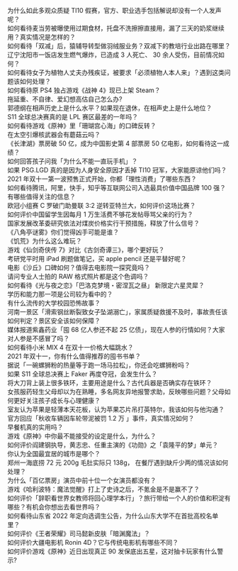 为什么如此多观众质疑 TI10 假赛，官方、职业选手包括解说却没有一个人发声呢？  
如何看待麦当劳被曝使用过期食材，托盘不洗擦擦直接用，漏了三天的奶浆继续用？真实情况是怎样的？  
如何看待「双减」后，猿辅导转型做羽绒服业务？双减下的教培行业出路在哪里？  
辽宁沈阳市一饭店发生燃气爆炸，已造成 3 人死亡、 30 余人受伤，目前情况如何？  
如何看待女子为植物人丈夫办残疾证，被要求「必须植物人本人来」？遇到这类问题该如何处理？  
如何看待原 PS4 独占游戏《战神 4》现已上架 Steam？  
拖延重、不自律、爱幻想高估自己怎么办?  
郭德纲在相声历史上是什么水平？如果现在退休，在相声史上是什么地位？  
S11 全球总决赛真的是 LPL 赛区最差的一年吗？  
如何看待游戏《原神》里「珊瑚宫心海」的口碑反转？  
在太空引爆核武器会有蘑菇云吗？  
《长津湖》票房破 50 亿，成为中国影史第 4 部票房 50 亿电影，如何看待这一成绩？  
如何回答孩子问我「为什么不能一直玩手机」？  
如果 PSG.LGD 真的是因为人身安全原因才丢掉 TI10 冠军，大家能原谅他们吗？  
2021 年双十一第一波预售正式开始，你都「理性消费」了哪些东西？  
如何看待腾讯，阿里，快手，知乎等互联网公司入选最具价值中国品牌 100 强？有哪些值得关注的信息？  
欧冠小组赛 C 罗破门助曼联 3:2 逆转亚特兰大，如何评价这场比赛？  
如何评价中国留学生因每月 1 万生活费不够花发帖辱骂父亲的行为？  
国家发展改革委研究依法对煤炭价格实行干预措施，释放了什么信号？  
《八角亭谜雾》你们觉得凶手可能是谁？  
《饥荒》为什么这么难玩？  
游戏《仙剑奇侠传 7》对比《古剑奇谭三》，哪个更好玩？  
考研党平时用 iPad 刷题做笔记，买 apple pencil 还是平替好呢？  
电影《沙丘》口碑如何？值得去电影院一探究竟吗？  
请问专业人士拍的 RAW 格式照片都是这个色调吗？  
如何看待《光与夜之恋》「巴洛克梦境・密涅瓦之昼」 新限定六星灵犀？  
学历和能力那一项是公司较为看中的？  
有什么流传的大学校园恐怖故事？  
河南一景区「滑索钢丝断裂致女子坠湖溺亡」，家属质疑救援不及时，事故责任该如何判定？景区安全该如何保障？  
媒体报道紫鑫药业「囤 68 亿人参还不起 25 亿债」，现在人参的行情如何？大家对人参是不感冒了吗？  
如何看待小米 MIX 4 在双十一价格大幅跳水？  
2021 年双十一，你有什么值得推荐的囤书书单？  
据说「一碗螺狮粉的热量等于跑一场马拉松」，你还会吃螺狮粉吗？  
如果 S11 全球总决赛上 Faker 再度夺冠，会发生什么？  
将大刀背上装上很多铁环，主要用途是什么？古代兵器是否确实存在铁环？  
女孩服药轻生父母却以为在熟睡，多名网友异地报警求助，反映哪些问题？父母如何更好关注孩子成长与心理健康？  
室友认为苹果是轻薄本天花板，认为苹果芯片吊打英特尔，我该如何与他沟通？  
官方回应「秋收车辆因车轮带泥被罚 1.2 万 」事件，真实情况如何？  
早餐机真的实用吗？  
游戏《原神》中你最不能接受的设定是什么，为什么？  
如何评价阎建钢执导，黄志忠、任重主演的《功勋》之「袁隆平的梦」单元？  
你认为全国最宜居的城市是哪个？  
郑州一海底捞 72 元 200g 毛肚实际只 138g， 在餐厅遇到缺斤少两的情况该如何处理？  
为什么「百亿票房」演员中前十位一个女演员都没有？  
游戏《哈利波特：魔法觉醒》打上了史诗之后，不氪金是不是赢不了？  
如何评价「辞职看世界女教师将回心理学本行」？旅行带给一个人的价值和积淀有哪些？有机会你想出去看世界吗？  
如何看待山东省 2022 年定向选调生公告，为什么山东大学不在首批高校名单里？  
如何评价《王者荣耀》司马懿新皮肤「暗渊魔法」？  
如何评价大疆电影机 Ronin 4D？它与传统电影机有哪些不同？  
如何评价游戏《原神》近日出现真正 90 发保底出五星，这对抽卡玩家有什么警示?  
